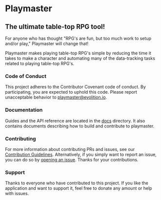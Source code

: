 Playmaster
================
The ultimate table-top RPG tool!
----------------
For anyone who has thought "RPG's are fun, but too much work to setup and/or play," Playmaster will change that!

Playmaster makes playing table-top RPG's simple by reducing the time it takes to make a character and automating many of the data-tracking tasks related to playing table-top RPG's.

### Code of Conduct
This project adheres to the Contributor Covenant code of conduct. By participating, you are expected to uphold this code. Please report unacceptable behavior to [playmaster@evolition.io](mailto:playmaster@evolition.io).

### Documentation

Guides and the API reference are located in the [docs](docs/) directory. It also contains documents describing how to build and contribute to playmaster.

### Contributing
For more information about contributing PRs and issues, see our [Contribution Guidelines](CONTRIBUTION.md). Alternatively, if you simply want to report an issue, you can do so by [opening an issue](https://github.com/evolition/playmaster/issues/new). Thanks for your contributions.

### Support
Thanks to everyone who have contributed to this project. If you like the application and want to support it, feel free to donate any amount or help with issues.
